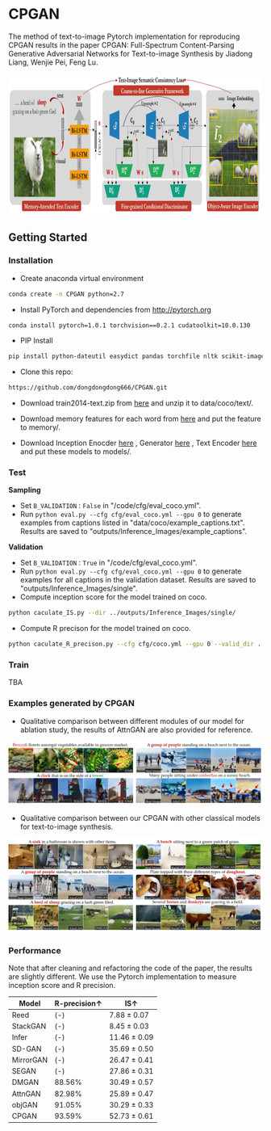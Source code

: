 # CPGAN
The method of text-to-image
Pytorch implementation for reproducing CPGAN results in the paper CPGAN: Full-Spectrum Content-Parsing Generative Adversarial Networks for Text-to-image Synthesis by Jiadong Liang, Wenjie Pei, Feng Lu.

<img src="model_structure.jpg" width="900px" height="280px"/>

## Getting Started
### Installation

- Create  anaconda virtual environment

```bash
conda create -n CPGAN python=2.7
```

- Install PyTorch and dependencies from http://pytorch.org

```bash
conda install pytorch=1.0.1 torchvision==0.2.1 cudatoolkit=10.0.130
```
- PIP Install

```bash
pip install python-dateutil easydict pandas torchfile nltk scikit-image h5py pyyaml
```

- Clone this repo:

```bash
https://github.com/dongdongdong666/CPGAN.git
```
- Download train2014-text.zip from [here](https://drive.google.com/file/d/1UBgUHYWSmDD1Gnja2K7ZCVuQTLR89PAf/view?usp=sharing) and unzip it to data/coco/text/.

- Download memory features for each word from [here](https://drive.google.com/file/d/145fBRWbqTdQUFFtoOwGhA9TW_ZVLeZVx/view?usp=sharing) and put the feature to memory/.

- Download Inception Enocder [here](https://drive.google.com/file/d/1i3TW5mOsXaqZqzfSeHIBzuxb6CL4BjvO/view?usp=sharing) , Generator [here](https://drive.google.com/file/d/1nirpy1jI5_sh_b_Mnbw-I3SSI7K-5UE_/view?usp=sharing) , Text Encoder [here](https://drive.google.com/file/d/1JO7NQM4JOHRoABxUqMYEQPDvs_w2lTJ8/view?usp=sharing) and put these models to models/.

### Test

**Sampling**
- Set `B_VALIDATION：False` in "/code/cfg/eval_coco.yml".
- Run `python eval.py --cfg cfg/eval_coco.yml --gpu 0` to generate examples from captions listed in "data/coco/example_captions.txt".  Results are saved to "outputs/Inference_Images/example_captions". 

**Validation**
- Set `B_VALIDATION：True` in "/code/cfg/eval_coco.yml".
- Run `python eval.py --cfg cfg/eval_coco.yml --gpu 0` to generate examples for all captions in the validation dataset. Results are saved to "outputs/Inference_Images/single". 
- Compute inception score for the model trained on coco.  
```bash
python caculate_IS.py --dir ../outputs/Inference_Images/single/
```
- Compute R precison for the model trained on coco.  
```bash
python caculate_R_precison.py --cfg cfg/coco.yml --gpu 0 --valid_dir ../outputs/Inference_Images/single/
```
### Train

TBA

### Examples generated by CPGAN

- Qualitative comparison between different modules of our model for ablation study, the results of AttnGAN are also provided for
reference.

<img src="VIS_Each_model.jpg"/>

- Qualitative comparison between our CPGAN with other classical models for text-to-image synthesis.

<img src="VIS_Previous.jpg"/>

### Performance

Note that after cleaning and refactoring the code of the paper, the results are slightly different. We use the Pytorch implementation to measure inception score and R precision.

|Model |R-precision↑  |IS↑  |
|----|-----| -----|
| Reed | (-)| 7.88 ± 0.07|
| StackGAN | (-)| 8.45 ± 0.03|
| Infer| (-) | 11.46 ± 0.09|
| SD-GAN | (-)| 35.69 ± 0.50 | 
| MirrorGAN | (-)| 26.47 ± 0.41 |
| SEGAN| (-)| 27.86 ± 0.31|
| DMGAN| 88.56%| 30.49 ± 0.57|
| AttnGAN| 82.98%| 25.89 ± 0.47|
| objGAN| 91.05%| 30.29 ± 0.33|
| CPGAN| 93.59%| 52.73 ± 0.61|

